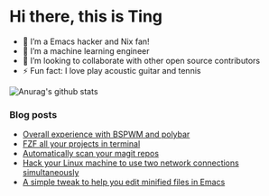 # Hi there, this is Ting

- 🔭 I’m a Emacs hacker and Nix fan!
- 🌱 I’m a machine learning engineer
- 👯 I’m looking to collaborate with other open source contributors
- ⚡ Fun fact: I love play acoustic guitar and tennis

![Anurag's github stats](https://github-readme-stats.vercel.app/api?username=ztlevi&show_icons=true&theme=radical)

### Blog posts

<!-- BLOG-POST-LIST:START -->

- [Overall experience with BSPWM and polybar](https://ztlevi.github.io/posts/Overall-experience-with-BSPWM-and-polybar/)
- [FZF all your projects in terminal](https://ztlevi.github.io/posts/FZF-all-your-projects-in-terminal/)
- [Automatically scan your magit repos](https://ztlevi.github.io/posts/Automatically-scan-your-magit-repos/)
- [Hack your Linux machine to use two network connections simultaneously](https://ztlevi.github.io/posts/Hack-your-Linux-machine-to-use-two-network-connections-simultaneously/)
- [A simple tweak to help you edit minified files in Emacs](https://ztlevi.github.io/posts/A-simple-tweak-to-help-you-edit-minified-files-in-Emacs/)
<!-- BLOG-POST-LIST:END -->
